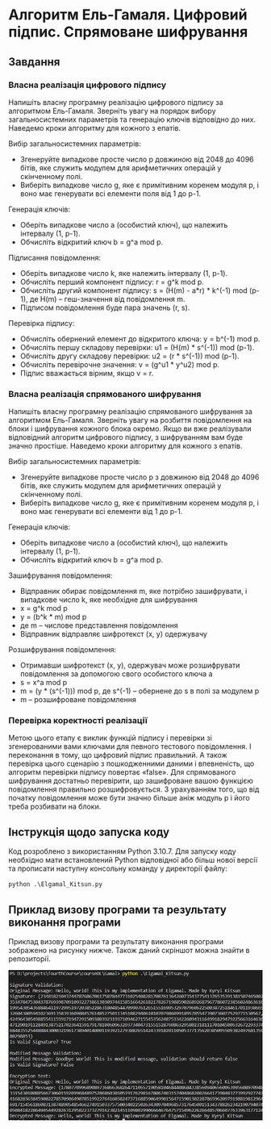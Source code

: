 # Алгоритм Ель-Гамаля. Цифровий підпис. Спрямоване шифрування
## Завдання
### Власна реалізація цифрового підпису
Напишіть власну програмну реалізацію цифрового підпису за алгоритмом Ель-Гамаля. Зверніть увагу на порядок вибору загальносистемних параметрів та генерацію ключів відповідно до них. Наведемо кроки алгоритму для кожного з епатів.

Вибір загальносистемних параметрів:
+ Згенеруйте випадкове просте число p довжиною від 2048 до 4096 бітів, яке служить модулем для арифметичних операцій у скінченному полі.
+ Виберіть випадкове число g, яке є примітивним коренем модуля p, і воно має генерувати всі елементи поля від 1 до p-1.

Генерація ключів:
+ Оберіть випадкове число a (особистий ключ), що належить інтервалу (1, p-1).
+ Обчисліть відкритий ключ b = g^a mod p.

Підписання повідомлення:
+ Оберіть випадкове число k, яке належить інтервалу (1, p-1).
+ Обчисліть перший компонент підпису: r = g^k mod p.
+ Обчисліть другий компонент підпису: s = (H(m) - a*r) * k^(-1) mod (p-1), де H(m) – геш-значення від повідомлення m.
+ Підписом повідомлення буде пара значень (r, s).

Перевірка підпису:
+ Обчисліть обернений елемент до відкритого ключа: y = b^(-1) mod p.
+ Обчисліть першу складову перевірки: u1 = (H(m) * s^(-1)) mod (p-1).
+ Обчисліть другу складову перевірки: u2 = (r * s^(-1)) mod (p-1).
+ Обчисліть перевірочне значення: v = (g^u1 * y^u2) mod p.
+ Підпис вважається вірним, якщо v = r.

### Власна реалізація спрямованого шифрування
Напишіть власну програмну реалізацію спрямованого шифрування за алгоритмом Ель-Гамаля. Зверніть увагу на розбиття повідомлення на блоки і шифрування кожного блока окремо. Якщо ви вже реалізували відповідний алгоритм цифрового підпису, з шифруванням вам буде значно простіше. Наведемо кроки алгоритму для кожного з епатів.

Вибір загальносистемних параметрів:
+ Згенеруйте випадкове просте число p з довжиною від 2048 до 4096 бітів, яке служить модулем для арифметичних операцій у скінченному полі.
+ Виберіть випадкове число g, яке є примітивним коренем модуля p, і воно має генерувати всі елементи від 1 до p-1.

Генерація ключів:
+ Оберіть випадкове число a (особистий ключ), що належить інтервалу (1, p-1).
+ Обчисліть відкритий ключ b = g^a mod p.

Зашифрування повідомлення:
+ Відправник обирає повідомлення m, яке потрібно зашифрувати, і випадкове число k, яке необхідне для шифрування
+ x = g^k mod p
+ y = (b^k * m) mod p
+ де m – числове представлення повідомлення
+ Відправник відправляє шифротекст (x, y) одержувачу

Розшифрування повідомлення:
+ Отримавши шифротекст (x, y), одержувач може розшифрувати повідомлення за допомогою свого особистого ключа a
+ s = x^a mod p
+ m = (y * (s^(-1))) mod p, де s^(-1) – обернене до s в полі за модулем p
+ m – розшифроване повідомлення

### Перевірка коректності реалізації
Метою цього етапу є виклик функцій підпису і перевірки зі згенерованими вами ключами для певного тестового повідомлення. І переконання в тому, що цифровий підпис правильний. А також перевірка цього сценарію з пошкодженними даними і впевненість, що алгоритм перевірки підпису повертає «false».
Для спрямованого шифрування достатньо перевірити, що зашифроване вашою функцією повідомлення правильно розшифровується. З урахуванням того, що від початку повідомлення може бути значно більше аніж модуль p і його треба розбивати на блоки.

## Інструкція щодо запуска коду
Код розроблено з використанням Python 3.10.7. Для запуску коду необхідно мати встановлений Python відповідної або більш нової версії та прописати наступну консольну команду у директорії файлу:
```python
python .\Elgamal_Kitsun.py
```
## Приклад визову програми та результату виконання програми
Приклад визову програми та результату виконання програми зображено на рисунку нижче. Також даний скріншот можна знайти в репозиторії.

![Code_exectuion_example](https://github.com/KKitsun/MyElgamal/blob/master/Elgamal_ExecutionTest.PNG)

